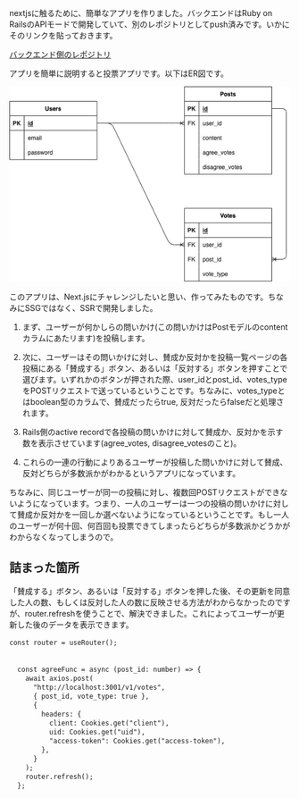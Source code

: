 nextjsに触るために、簡単なアプリを作りました。バックエンドはRuby on RailsのAPIモードで開発していて、別のレポジトリとしてpush済みです。いかにそのリンクを貼っておきます。

[バックエンド側のレポジトリ](https://github.com/kousei1015/votes_app_rails_api)

アプリを簡単に説明すると投票アプリです。以下はER図です。

![er図](./er.drawio.png)

このアプリは、Next.jsにチャレンジしたいと思い、作ってみたものです。ちなみにSSGではなく、SSRで開発しました。

1. まず、ユーザーが何かしらの問いかけ(この問いかけはPostモデルのcontentカラムにあたリます)を投稿します。

2. 次に、ユーザーはその問いかけに対し、賛成か反対かを投稿一覧ページの各投稿にある「賛成する」ボタン、あるいは「反対する」ボタンを押すことで選びます。いずれかのボタンが押された際、user_idとpost_id、votes_typeをPOSTリクエストで送っているということです。ちなみに、votes_typeとはboolean型のカラムで、賛成だったらtrue, 反対だったらfalseだと処理されます。

3. Rails側のactive recordで各投稿の問いかけに対して賛成か、反対かを示す数を表示させています(agree_votes, disagree_votesのこと)。

4. これらの一連の行動によりあるユーザーが投稿した問いかけに対して賛成、反対どちらが多数派かがわかるというアプリになっています。

ちなみに、同じユーザーが同一の投稿に対し、複数回POSTリクエストができないようになっています。つまり、一人のユーザーは一つの投稿の問いかけに対して賛成か反対かを一回しか選べないようになっているということです。もし一人のユーザーが何十回、何百回も投票できてしまったらどちらが多数派かどうかがわからなくなってしまうので。

## 詰まった箇所

「賛成する」ボタン、あるいは「反対する」ボタンを押した後、その更新を同意した人の数、もしくは反対した人の数に反映させる方法がわからなかったのですが、router.refreshを使うことで、解決できました。これによってユーザーが更新した後のデータを表示できます。

```
const router = useRouter();


  const agreeFunc = async (post_id: number) => {
    await axios.post(
      "http://localhost:3001/v1/votes",
      { post_id, vote_type: true },
      {
        headers: {
          client: Cookies.get("client"),
          uid: Cookies.get("uid"),
          "access-token": Cookies.get("access-token"),
        },
      }
    );
    router.refresh();
  };
```